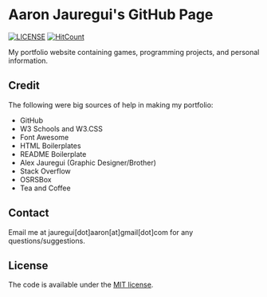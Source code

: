 # Aaron Jauregui's GitHub Page

[![LICENSE](https://img.shields.io/badge/license-MIT-lightgrey.svg)](LICENSE)
[![HitCount](http://hits.dwyl.io/aaronjau101/aaronjau101githubio.svg)](http://hits.dwyl.io/aaronjau101/aaronjau101githubio)


My portfolio website containing games, programming projects, and personal information.

## Credit

The following were big sources of help in making my portfolio:

- GitHub
- W3 Schools and W3.CSS
- Font Awesome
- HTML Boilerplates
- README Boilerplate
- Alex Jauregui (Graphic Designer/Brother)
- Stack Overflow
- OSRSBox
- Tea and Coffee

## Contact

Email me at jauregui[dot]aaron[at]gmail[dot]com for any questions/suggestions.

## License

The code is available under the [MIT license](LICENSE).
